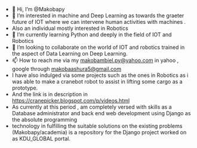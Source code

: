 - 👋 Hi, I’m @Makobapy
- 👀 I’m interested in machine and Deep Learning as towards the graeter future of IOT where we can intervene human activities with machines .
- Also an individual mostly interested in Robotics
- 🌱 I’m currently learning Python and deeply in the field of IOT and Robotics 
- 💞️ I’m looking to collaborate on the world of IOT and robotics trained in the aspect of Data Learning on Deep Learning.
- 📫 How to reach me via my makobambiel.py@yahoo.com in yahoo , google through makobaashura5@gmail.com 
- I have also indulged via some projects such as the ones in Robotics as i was able to make a cranebot robot to assist in lifting some cargo as a prototype.
- And the link is in description in https://cranepicker.blogspot.com/p/videos.html
- As currently at this period , am completely versed with skills as a Database administrator and back end web development using Django as the absolute programming
-  technology in fulfilling the suitable solutions on the existing problems (Makobapy/academia) is a repository for the Django project worked on as KDU_GLOBAL portal.
<!---
Makobapy/Makobapy is a ✨ special ✨ repository because its `README.md` (this file) appears on your GitHub profile.
You can click the Preview link to take a look at your changes.
--->
